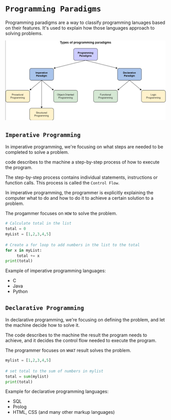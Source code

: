 # `Programming Paradigms`

Programming paradigms are a way to classify programming lanuages based on their features. It's used to explain how those languages approach to solving problems.

![Types of programming paradigms](paradigms.png)

## `Imperative Programming`
In imperative programming, we're focusing on what steps are needed to be completed to solve a problem.

code describes to the machine a step-by-step process of how to execute the program.

The step-by-step process contains individual statements, instructions or function calls. This process is called the `Control Flow`.

In imperative programming, the programmer is explicitly explaining the computer what to do and how to do it to achieve a certain solution to a problem.

The progammer focuses on `HOW` to solve the problem.

```python
# Calculate total in the list
total = 0 
myList = [1,2,3,4,5]

# Create a for loop to add numbers in the list to the total
for x in myList:
     total += x
print(total)
```

Example of imperative programming languages: 
* C
* Java
* Python

## `Declarative Programming`

In declarative programming, we're focusing on defining the problem, and let the machine decide how to solve it.

The code describes to the machine the result the program needs to achieve, and it decides the control flow needed to execute the program.

The programmer focuses on `WHAT` result solves the problem. 

```python
mylist = [1,2,3,4,5]

# set total to the sum of numbers in mylist
total = sum(mylist)
print(total) 
```

Example for declarative programming languages: 
* SQL 
* Prolog
* HTML, CSS (and many other markup languages)



